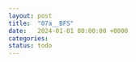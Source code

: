 ```yaml
---
layout: post
title:  "07a__BFS"
date:   2024-01-01 00:00:00 +0000
categories: 
status: todo
---
```


